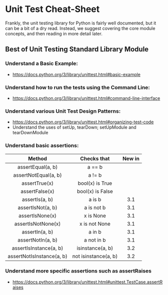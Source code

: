 # Unit Test Cheat-Sheet

Frankly, the unit testing library for Python is fairly well documented, but it can be a bit of a dry read. Instead, we suggest covering the core module concepts, and then reading in more detail later.

## Best of Unit Testing Standard Library Module

### Understand a Basic Example:

* https://docs.python.org/3/library/unittest.html#basic-example

### Understand how to run the tests using the Command Line:

* https://docs.python.org/3/library/unittest.html#command-line-interface

### Understand various Unit Test Design Patterns:

* https://docs.python.org/3/library/unittest.html#organizing-test-code
* Understand the uses of setUp, tearDown; setUpModule and tearDownModule

### Understand basic assertions:

|           Method          |      Checks that     | New in |
|:-------------------------:|:--------------------:|:------:|
| assertEqual(a, b)         | a == b               |        |
| assertNotEqual(a, b)      | a != b               |        |
| assertTrue(x)             | bool(x) is True      |        |
| assertFalse(x)            | bool(x) is False     |        |
| assertIs(a, b)            | a is b               | 3.1    |
| assertIsNot(a, b)         | a is not b           | 3.1    |
| assertIsNone(x)           | x is None            | 3.1    |
| assertIsNotNone(x)        | x is not None        | 3.1    |
| assertIn(a, b)            | a in b               | 3.1    |
| assertNotIn(a, b)         | a not in b           | 3.1    |
| assertIsInstance(a, b)    | isinstance(a, b)     | 3.2    |
| assertNotIsInstance(a, b) | not isinstance(a, b) | 3.2    |

### Understand more specific assertions such as assertRaises

* https://docs.python.org/3/library/unittest.html#unittest.TestCase.assertRaises